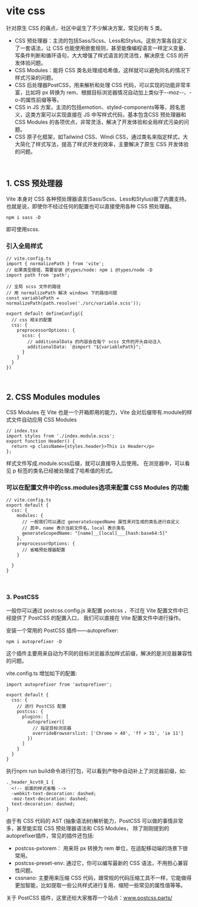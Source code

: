 # vite css
针对原生 CSS 的痛点，社区中诞生了不少解决方案，常见的有 5 类。
- CSS 预处理器：主流的包括Sass/Scss、Less和Stylus。这些方案各自定义了一套语法，让 CSS 也能使用嵌套规则，甚至能像编程语言一样定义变量、写条件判断和循环语句，大大增强了样式语言的灵活性，解决原生 CSS 的开发体验问题。
- CSS Modules：能将 CSS 类名处理成哈希值，这样就可以避免同名的情况下样式污染的问题。
- CSS 后处理器PostCSS，用来解析和处理 CSS 代码，可以实现的功能非常丰富，比如将 px 转换为 rem、根据目标浏览器情况自动加上类似于--moz--、-o-的属性前缀等等。
- CSS in JS 方案，主流的包括emotion、styled-components等等，顾名思义，这类方案可以实现直接在 JS 中写样式代码，基本包含CSS 预处理器和 CSS Modules 的各项优点，非常灵活，解决了开发体验和全局样式污染的问题。
- CSS 原子化框架，如Tailwind CSS、Windi CSS，通过类名来指定样式，大大简化了样式写法，提高了样式开发的效率，主要解决了原生 CSS 开发体验的问题。

<br>

## 1. CSS 预处理器
Vite 本身对 CSS 各种预处理器语言(Sass/Scss、Less和Stylus)做了内置支持。
也就是说，即使你不经过任何的配置也可以直接使用各种 CSS 预处理器。
```
npm i sass -D
```
即可使用scss.

### 引入全局样式
```
// vite.config.ts
import { normalizePath } from 'vite';
// 如果类型报错，需要安装 @types/node: npm i @types/node -D
import path from 'path';

// 全局 scss 文件的路径
// 用 normalizePath 解决 windows 下的路径问题
const variablePath = normalizePath(path.resolve('./src/variable.scss'));

export default defineConfig({
  // css 相关的配置
  css: {
    preprocessorOptions: {
      scss: {
        // additionalData 的内容会在每个 scss 文件的开头自动注入
        additionalData: `@import "${variablePath}";`
      }
    }
  }
})
```

<br>

## 2. CSS Modules modules
CSS Modules 在 Vite 也是一个开箱即用的能力，Vite 会对后缀带有.module的样式文件自动应用 CSS Modules
```
// index.tsx
import styles from './index.module.scss';
export function Header() {
  return <p className={styles.header}>This is Header</p>
};
```
样式文件写成.module.scss后缀，就可以直接导入后使用。
在浏览器中，可以看见 p 标签的类名已经被处理成了哈希值的形式。

### 可以在配置文件中的css.modules选项来配置 CSS Modules 的功能
```
// vite.config.ts
export default {
  css: {
    modules: {
      // 一般我们可以通过 generateScopedName 属性来对生成的类名进行自定义
      // 其中，name 表示当前文件名，local 表示类名
      generateScopedName: "[name]__[local]___[hash:base64:5]"
    },
    preprocessorOptions: {
      // 省略预处理器配置
    }

  }
}
```

<br>

### 3. PostCSS
一般你可以通过 postcss.config.js 来配置 postcss ，不过在 Vite 配置文件中已经提供了 PostCSS 的配置入口，
我们可以直接在 Vite 配置文件中进行操作。

安装一个常用的 PostCSS 插件——autoprefixer:
```
npm i autoprefixer -D
```
这个插件主要用来自动为不同的目标浏览器添加样式前缀，解决的是浏览器兼容性的问题。

vite.config.ts 增加如下的配置:
```
import autoprefixer from 'autoprefixer';

export default {
  css: {
    // 进行 PostCSS 配置
    postcss: {
      plugins: [
        autoprefixer({
          // 指定目标浏览器
          overrideBrowserslist: ['Chrome > 40', 'ff > 31', 'ie 11']
        })
      ]
    }
  }
}
```
执行npm run build命令进行打包，可以看到产物中自动补上了浏览器前缀，如:
```
._header_kcvt0_1 {
  <!-- 前面的样式省略 -->
  -webkit-text-decoration: dashed;
  -moz-text-decoration: dashed;
  text-decoration: dashed;
}
```

由于有 CSS 代码的 AST (抽象语法树)解析能力，PostCSS 可以做的事情非常多，甚至能实现 CSS 预处理器语法和 CSS Modules，
除了刚刚提到的autoprefixer插件，常见的插件还包括:
- postcss-pxtorem： 用来将 px 转换为 rem 单位，在适配移动端的场景下很常用。
- postcss-preset-env: 通过它，你可以编写最新的 CSS 语法，不用担心兼容性问题。
- cssnano: 主要用来压缩 CSS 代码，跟常规的代码压缩工具不一样，它能做得更加智能，比如提取一些公共样式进行复用、缩短一些常见的属性值等等。

关于 PostCSS 插件，这里还给大家推荐一个站点：www.postcss.parts/
